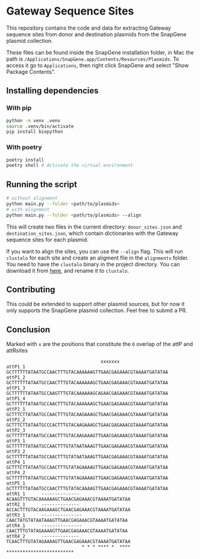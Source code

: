 # Gateway Sequence Sites

This repository contains the code and data for extracting Gateway sequence sites from donor and destination plasmids from the SnapGene plasmid collection.

These files can be found inside the SnapGene installation folder, in Mac the path is `/Applications/SnapGene.app/Contents/Resources/Plasmids`. To access it go to `Applications`, then right click SnapGene and select "Show Package Contents".

## Installing dependencies

### With pip

```bash
python -m venv .venv
source .venv/bin/activate
pip install biopython
```

### With poetry

```bash
poetry install
poetry shell # Activate the virtual environment
```

## Running the script

```bash
# without alignment
python main.py --folder <path/to/plasmids>
# with alignment
python main.py --folder <path/to/plasmids> --align
```

This will create two files in the current directory: `donor_sites.json` and `destination_sites.json`, which contain dictionaries with the Gateway sequence sites for each plasmid.

If you want to align the sites, you can use the `--align` flag. This will run `clustalo` for each site and create an aligment file in the `alignments` folder. You need to have the `clustalo` binary in the project directory. You can download it from [here](http://www.clustal.org/omega/), and rename it to `clustalo`.

## Contributing

This could be extended to support other plasmid sources, but for now it only supports the SnapGene plasmid collection. Feel free to submit a PR.

## Conclusion

Marked with `x` are the positions that constitute the `O` overlap of the attP and attRsites

```
                                   xxxxxxx
attP1_1      GCTTTTTTATAATGCCAACTTTGTACAAAAAAGTTGAACGAGAAACGTAAAATGATATAA
attP1_2      GCTTTTTTATAATGCCAACTTTGTACAAAAAAGCTGAACGAGAAACGTAAAATGATATAA
attP1_3      GCTTTTTTATAATGCCAAGTTTGTACAAAAAAGCAGAACGAGAAACGTAAAATGATATAA
attP1_4      GCTTTTTTATAATGCCAACTTTGTACAAAAAAGCTGAACGAGAAACGTAAAATGATATAA
attP2_1      GCTTTCTTATAATGCCAACTTTGTACAAGAAAGCTGAACGAGAAACGTAAAATGATATAA
attP2_2      GCTTTCTTATAATGCCCACTTTGTACAAGAAAGCTGAACGAGAAACGTAAAATGATATAA
attP2_3      GCTTTTTTATAATGCCAACTTTGTACAAGAAAGTTGAACGAGAAACGTAAAATGATATAA
attP3_1      GCTTTTTTATAATGCCAACTTTGTATAATAAAGTTGAACGAGAAACGTAAAATGATATAA
attP3_2      GCTTTTTTATAATGCCAACTTTGTATAATAAAGTTGAACGAGAAACGTAAAATGATATAA
attP4_1      GCTTTCTTATAATGCCAACTTTGTATAGAAAAGTTGAACGAGAAACGTAAAATGATATAA
attP4_2      GCTTTTTTATAATGCCAACTTTGTATAGAAAAGTTGAACGAGAAACGTAAAATGATATAA
attP5_1      GCTTTTTTATAATGCCAACTTTGTATACAAAAGTTGAACGAGAAACGTAAAATGATATAA
attR1_1      --------------ACAAGTTTGTACAAAAAAGCTGAACGAGAAACGTAAAATGATATAA
attR2_1      --------------ACCACTTTGTACAAGAAAGCTGAACGAGAAACGTAAAATGATATAA
attR3_1      ---------------CAACTATGTATAATAAAGTTGAACGAGAAACGTAAAATGATATAA
attR4_1      ---------------CAACTTTGTATAGAAAAGTTGAACGAGAAACGTAAAATGATATAA
attR4_2      --------------TCAACTTTGTATAGAAAAGTTGAACGAGAAACGTAAAATGATATAA
                            * * * **** *  ****  *************************
```